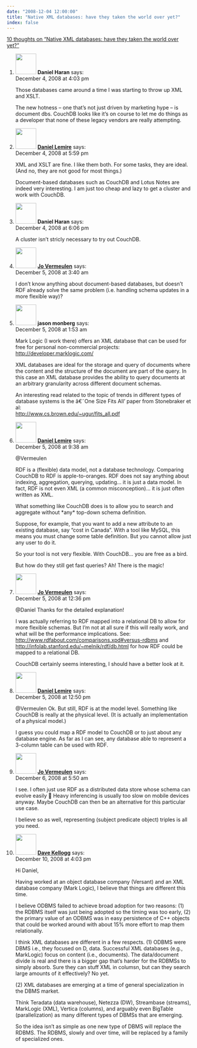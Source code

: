 ```yaml
---
date: "2008-12-04 12:00:00"
title: "Native XML databases: have they taken the world over yet?"
index: false
---
```


[10 thoughts on &ldquo;Native XML databases: have they taken the world over yet?&rdquo;](/lemire/blog/2008/12-04-native-xml-databases-have-they-taken-the-world-over-yet)

<ol class="comment-list">
<li id="comment-50324" class="comment even thread-even depth-1">
<div class="comment-author vcard">
<img alt src="https://secure.gravatar.com/avatar/880cbab435f00197613c9cc2065b4f5a?s=56&#038;d=mm&#038;r=g" srcset="https://secure.gravatar.com/avatar/880cbab435f00197613c9cc2065b4f5a?s=112&#038;d=mm&#038;r=g 2x" class="avatar avatar-56 photo" height="56" width="56" decoding="async" /> <b class="fn">Daniel Haran</b> <span class="says">says:</span> </div>
<div class="comment-metadata"><time datetime="2008-12-04T16:03:55+00:00">December 4, 2008 at 4:03 pm</time></a> </div>
<div class="comment-content">
<p>Those databases came around a time I was starting to throw up XML and XSLT.</p>
<p>The new hotness &#8211; one that&rsquo;s not just driven by marketing hype &#8211; is document dbs. CouchDB looks like it&rsquo;s on course to let me do things as a developer that none of these legacy vendors are really attempting.</p>
</div>
</li>
<li id="comment-50325" class="comment byuser comment-author-lemire bypostauthor odd alt thread-odd thread-alt depth-1">
<div class="comment-author vcard">
<img alt src="https://secure.gravatar.com/avatar/2ca999bef9535950f5b84281a4dab006?s=56&#038;d=mm&#038;r=g" srcset="https://secure.gravatar.com/avatar/2ca999bef9535950f5b84281a4dab006?s=112&#038;d=mm&#038;r=g 2x" class="avatar avatar-56 photo" height="56" width="56" decoding="async" /> <b class="fn"><a href="https://lemire.me/blog/" class="url" rel="ugc">Daniel Lemire</a></b> <span class="says">says:</span> </div>
<div class="comment-metadata"><time datetime="2008-12-04T17:59:03+00:00">December 4, 2008 at 5:59 pm</time></a> </div>
<div class="comment-content">
<p>XML and XSLT are fine. I like them both. For some tasks, they are ideal. (And no, they are not good for most things.)</p>
<p>Document-based databases such as CouchDB and Lotus Notes are indeed very interesting. I am just too cheap and lazy to get a cluster and work with CouchDB.</p>
</div>
</li>
<li id="comment-50326" class="comment even thread-even depth-1">
<div class="comment-author vcard">
<img alt src="https://secure.gravatar.com/avatar/880cbab435f00197613c9cc2065b4f5a?s=56&#038;d=mm&#038;r=g" srcset="https://secure.gravatar.com/avatar/880cbab435f00197613c9cc2065b4f5a?s=112&#038;d=mm&#038;r=g 2x" class="avatar avatar-56 photo" height="56" width="56" loading="lazy" decoding="async" /> <b class="fn">Daniel Haran</b> <span class="says">says:</span> </div>
<div class="comment-metadata"><time datetime="2008-12-04T18:06:44+00:00">December 4, 2008 at 6:06 pm</time></a> </div>
<div class="comment-content">
<p>A cluster isn&rsquo;t stricly necessary to try out CouchDB.</p>
</div>
</li>
<li id="comment-50328" class="comment odd alt thread-odd thread-alt depth-1">
<div class="comment-author vcard">
<img alt src="https://secure.gravatar.com/avatar/112d61920c9daa3192b59458acf1c8d2?s=56&#038;d=mm&#038;r=g" srcset="https://secure.gravatar.com/avatar/112d61920c9daa3192b59458acf1c8d2?s=112&#038;d=mm&#038;r=g 2x" class="avatar avatar-56 photo" height="56" width="56" loading="lazy" decoding="async" /> <b class="fn"><a href="http://blog.jovermeulen.com/" class="url" rel="ugc external nofollow">Jo Vermeulen</a></b> <span class="says">says:</span> </div>
<div class="comment-metadata"><time datetime="2008-12-05T03:40:11+00:00">December 5, 2008 at 3:40 am</time></a> </div>
<div class="comment-content">
<p>I don&rsquo;t know anything about document-based databases, but doesn&rsquo;t RDF already solve the same problem (i.e. handling schema updates in a more flexible way)?</p>
</div>
</li>
<li id="comment-50327" class="comment even thread-even depth-1">
<div class="comment-author vcard">
<img alt src="https://secure.gravatar.com/avatar/cc6a6addc5eea5173dbed508b93719d3?s=56&#038;d=mm&#038;r=g" srcset="https://secure.gravatar.com/avatar/cc6a6addc5eea5173dbed508b93719d3?s=112&#038;d=mm&#038;r=g 2x" class="avatar avatar-56 photo" height="56" width="56" loading="lazy" decoding="async" /> <b class="fn">jason monberg</b> <span class="says">says:</span> </div>
<div class="comment-metadata"><time datetime="2008-12-05T01:53:50+00:00">December 5, 2008 at 1:53 am</time></a> </div>
<div class="comment-content">
<p>Mark Logic (I work there) offers an XML database that can be used for free for personal non-commercial projects:<br/>
<a href="http://developer.marklogic.com/" rel="nofollow ugc">http://developer.marklogic.com/</a></p>
<p>XML databases are ideal for the storage and query of documents where the content and the structure of the document are part of the query. In this case an XML database provides the ability to query documents at an arbitrary granularity across different document schemas.</p>
<p>An interesting read related to the topic of trends in different types of database systems is the â€˜One Size Fits All&rsquo; paper from Stonebraker et al:<br/>
<a href="http://www.cs.brown.edu/~ugur/fits_all.pdf" rel="nofollow ugc">http://www.cs.brown.edu/~ugur/fits_all.pdf</a></p>
</div>
</li>
<li id="comment-50330" class="comment byuser comment-author-lemire bypostauthor odd alt thread-odd thread-alt depth-1">
<div class="comment-author vcard">
<img alt src="https://secure.gravatar.com/avatar/2ca999bef9535950f5b84281a4dab006?s=56&#038;d=mm&#038;r=g" srcset="https://secure.gravatar.com/avatar/2ca999bef9535950f5b84281a4dab006?s=112&#038;d=mm&#038;r=g 2x" class="avatar avatar-56 photo" height="56" width="56" loading="lazy" decoding="async" /> <b class="fn"><a href="https://lemire.me/blog/" class="url" rel="ugc">Daniel Lemire</a></b> <span class="says">says:</span> </div>
<div class="comment-metadata"><time datetime="2008-12-05T09:38:30+00:00">December 5, 2008 at 9:38 am</time></a> </div>
<div class="comment-content">
<p>@Vermeulen </p>
<p>RDF is a (flexible) data model, not a database technology. Comparing CouchDB to RDF is apple-to-oranges. RDF does not say anything about indexing, aggregation, querying, updating&#8230; it is just a data model. In fact, RDF is not even XML (a common misconception)&#8230; it is just often written as XML.</p>
<p>What something like CouchDB does is to allow you to search and aggregate without *any* top-down schema definition.</p>
<p>Suppose, for example, that you want to add a new attribute to an existing database, say &ldquo;cost in Canada&rdquo;. With a tool like MySQL, this means you must change some table definition. But you cannot allow just any user to do it.</p>
<p>So your tool is not very flexible. With CouchDB&#8230; you are free as a bird.</p>
<p>But how do they still get fast queries? Ah! There is the magic!</p>
</div>
</li>
<li id="comment-50332" class="comment even thread-even depth-1">
<div class="comment-author vcard">
<img alt src="https://secure.gravatar.com/avatar/112d61920c9daa3192b59458acf1c8d2?s=56&#038;d=mm&#038;r=g" srcset="https://secure.gravatar.com/avatar/112d61920c9daa3192b59458acf1c8d2?s=112&#038;d=mm&#038;r=g 2x" class="avatar avatar-56 photo" height="56" width="56" loading="lazy" decoding="async" /> <b class="fn"><a href="http://blog.jovermeulen.com/" class="url" rel="ugc external nofollow">Jo Vermeulen</a></b> <span class="says">says:</span> </div>
<div class="comment-metadata"><time datetime="2008-12-05T12:36:01+00:00">December 5, 2008 at 12:36 pm</time></a> </div>
<div class="comment-content">
<p>@Daniel Thanks for the detailed explanation!</p>
<p>I was actually referring to RDF mapped into a relational DB to allow for more flexible schemas. But I&rsquo;m not at all sure if this will really work, and what will be the performance implications. See: <a href="http://www.rdfabout.com/comparisons.xpd#versus-rdbms" rel="nofollow ugc">http://www.rdfabout.com/comparisons.xpd#versus-rdbms</a> and <a href="http://infolab.stanford.edu/~melnik/rdf/db.html" rel="nofollow ugc">http://infolab.stanford.edu/~melnik/rdf/db.html</a> for how RDF could be mapped to a relational DB.</p>
<p>CouchDB certainly seems interesting, I should have a better look at it.</p>
</div>
</li>
<li id="comment-50333" class="comment byuser comment-author-lemire bypostauthor odd alt thread-odd thread-alt depth-1">
<div class="comment-author vcard">
<img alt src="https://secure.gravatar.com/avatar/2ca999bef9535950f5b84281a4dab006?s=56&#038;d=mm&#038;r=g" srcset="https://secure.gravatar.com/avatar/2ca999bef9535950f5b84281a4dab006?s=112&#038;d=mm&#038;r=g 2x" class="avatar avatar-56 photo" height="56" width="56" loading="lazy" decoding="async" /> <b class="fn"><a href="https://lemire.me/blog/" class="url" rel="ugc">Daniel Lemire</a></b> <span class="says">says:</span> </div>
<div class="comment-metadata"><time datetime="2008-12-05T12:50:35+00:00">December 5, 2008 at 12:50 pm</time></a> </div>
<div class="comment-content">
<p>@Vermeulen Ok. But still, RDF is at the model level. Something like CouchDB is really at the physical level. (It is actually an implementation of a physical model.)</p>
<p>I guess you could map a RDF model to CouchDB or to just about any database engine. As far as I can see, any database able to represent a 3-column table can be used with RDF.</p>
</div>
</li>
<li id="comment-50335" class="comment even thread-even depth-1">
<div class="comment-author vcard">
<img alt src="https://secure.gravatar.com/avatar/112d61920c9daa3192b59458acf1c8d2?s=56&#038;d=mm&#038;r=g" srcset="https://secure.gravatar.com/avatar/112d61920c9daa3192b59458acf1c8d2?s=112&#038;d=mm&#038;r=g 2x" class="avatar avatar-56 photo" height="56" width="56" loading="lazy" decoding="async" /> <b class="fn"><a href="http://blog.jovermeulen.com/" class="url" rel="ugc external nofollow">Jo Vermeulen</a></b> <span class="says">says:</span> </div>
<div class="comment-metadata"><time datetime="2008-12-06T05:50:41+00:00">December 6, 2008 at 5:50 am</time></a> </div>
<div class="comment-content">
<p>I see. I often just use RDF as a distributed data store whose schema can evolve easily 🙂 Heavy inferencing is usually too slow on mobile devices anyway. Maybe CouchDB can then be an alternative for this particular use case.</p>
<p>I believe so as well, representing (subject predicate object) triples is all you need.</p>
</div>
</li>
<li id="comment-50345" class="comment odd alt thread-odd thread-alt depth-1">
<div class="comment-author vcard">
<img alt src="https://secure.gravatar.com/avatar/b5228307a9ef9ddda2084b8b39af42e6?s=56&#038;d=mm&#038;r=g" srcset="https://secure.gravatar.com/avatar/b5228307a9ef9ddda2084b8b39af42e6?s=112&#038;d=mm&#038;r=g 2x" class="avatar avatar-56 photo" height="56" width="56" loading="lazy" decoding="async" /> <b class="fn"><a href="https://marklogic.blogspot.com" class="url" rel="ugc external nofollow">Dave Kellogg</a></b> <span class="says">says:</span> </div>
<div class="comment-metadata"><time datetime="2008-12-10T16:03:14+00:00">December 10, 2008 at 4:03 pm</time></a> </div>
<div class="comment-content">
<p>Hi Daniel,</p>
<p>Having worked at an object database company (Versant) and an XML database company (Mark Logic), I believe that things are different this time.</p>
<p>I believe ODBMS failed to achieve broad adoption for two reasons: (1) the RDBMS itself was just being adopted so the timing was too early, (2) the primary value of an ODBMS was in easy persistence of C++ objects that could be worked around with about 15% more effort to map them relationally.</p>
<p>I think XML databases are different in a few respects. (1) ODBMS were DBMS i.e., they focused on D, data. Successful XML databases (e.g., MarkLogic) focus on content (i.e., documents). The data/document divide is real and there is a bigger gap that&rsquo;s harder for the RDBMSs to simply absorb. Sure they can stuff XML in columsn, but can they search large amounts of it effectively? No yet. </p>
<p>(2) XML databases are emerging at a time of general specialization in the DBMS market. </p>
<p>Think Teradata (data warehouse), Netezza (DW), Streambase (streams), MarkLogic (XML), Vertica (columns), and arguably even BigTable (parallelization) as many different types of DBMSs that are emerging.</p>
<p>So the idea isn&rsquo;t as simple as one new type of DBMS will replace the RDBMS. The RDBMS, slowly and over time, will be replaced by a family of specialized ones.</p>
</div>
</li>
</ol>
